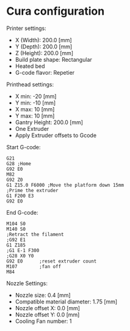 # Cura configuration
Printer settings:
- X (Width): 200.0 [mm]
- Y (Depth): 200.0 [mm]
- Z (Height): 200.0 [mm]
- Build plate shape: Rectangular
- Heated bed
- G-code flavor: Repetier

Printhead settings:
- X min: -20 [mm]
- Y min: -10 [mm]
- X max: 10 [mm]
- Y max: 10 [mm]
- Gantry Height: 200.0 [mm]
- One Extruder
- Apply Extruder offsets to Gcode

Start G-code:
```
G21
G28 ;Home
G92 E0
M82
G92 Z0
G1 Z15.0 F6000 ;Move the platform down 15mm
;Prime the extruder
G1 F200 E3
G92 E0
```

End G-code:
```
M104 S0
M140 S0
;Retract the filament
;G92 E1
G1 Z185
;G1 E-1 F300
;G28 X0 Y0
G92 E0		;reset extruder count
M107		;fan off
M84
```

Nozzle Settings:
- Nozzle size: 0.4 [mm]
- Compatible material diameter: 1.75 [mm]
- Nozzle offset X: 0.0 [mm]
- Nozzle offset Y: 0.0 [mm]
- Cooling Fan number: 1

